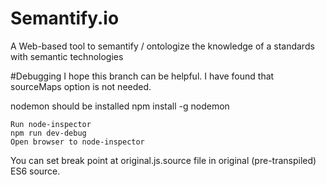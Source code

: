 # Semantify.io
A Web-based tool to semantify / ontologize the knowledge of a standards with semantic technologies

#Debugging
I hope this branch can be helpful. I have found that sourceMaps option is not needed.

nodemon should be installed npm install -g nodemon

    Run node-inspector
    npm run dev-debug
    Open browser to node-inspector

You can set break point at original.js.source file in original (pre-transpiled) ES6 source.